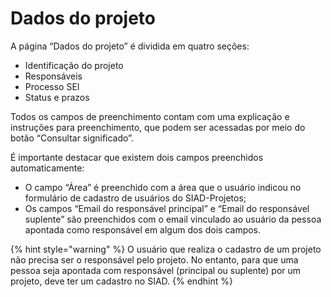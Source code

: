 # Dados do projeto

A página “Dados do projeto” é dividida em quatro seções:&#x20;

* Identificação do projeto&#x20;
* Responsáveis&#x20;
* Processo SEI&#x20;
* Status e prazos&#x20;

Todos os campos de preenchimento contam com uma explicação e instruções para preenchimento, que podem ser acessadas por meio do botão “Consultar significado”.&#x20;

É importante destacar que existem dois campos preenchidos automaticamente:&#x20;

* O campo “Área” é preenchido com a área que o usuário indicou no formulário de cadastro de usuários do SIAD-Projetos;&#x20;
* Os campos “Email do responsável principal” e “Email do responsável suplente” são preenchidos com o email vinculado ao usuário da pessoa apontada como responsável em algum dos dois campos.&#x20;

{% hint style="warning" %}
O usuário que realiza o cadastro de um projeto não precisa ser o responsável pelo projeto. No entanto, para que uma pessoa seja apontada com responsável (principal ou suplente) por um projeto, deve ter um cadastro no SIAD.
{% endhint %}

